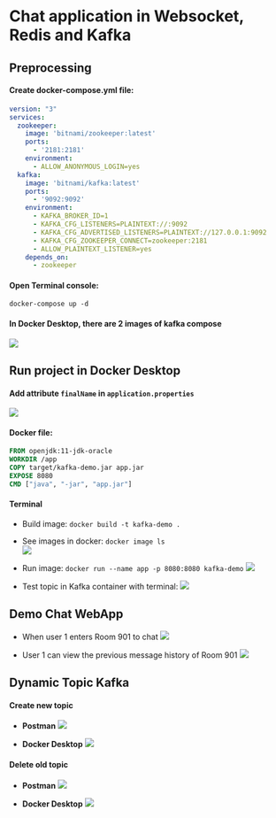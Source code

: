 # Chat application in Websocket, Redis and Kafka
## Preprocessing
#### Create docker-compose.yml file:
````yml
version: "3"
services:
  zookeeper:
    image: 'bitnami/zookeeper:latest'
    ports:
      - '2181:2181'
    environment:
      - ALLOW_ANONYMOUS_LOGIN=yes
  kafka:
    image: 'bitnami/kafka:latest'
    ports:
      - '9092:9092'
    environment:
      - KAFKA_BROKER_ID=1
      - KAFKA_CFG_LISTENERS=PLAINTEXT://:9092
      - KAFKA_CFG_ADVERTISED_LISTENERS=PLAINTEXT://127.0.0.1:9092
      - KAFKA_CFG_ZOOKEEPER_CONNECT=zookeeper:2181
      - ALLOW_PLAINTEXT_LISTENER=yes
    depends_on:
      - zookeeper

````

#### Open Terminal console:
`docker-compose up -d`

#### In Docker Desktop, there are 2 images of kafka compose
![](./img/docker-compose.PNG)

## Run project in Docker Desktop

#### Add attribute `finalName` in `application.properties`
![](./img/finalName.PNG)

#### Docker file:

```` Dockerfile
FROM openjdk:11-jdk-oracle
WORKDIR /app
COPY target/kafka-demo.jar app.jar
EXPOSE 8080
CMD ["java", "-jar", "app.jar"]
````

#### Terminal
* Build image: `docker build -t kafka-demo .`
* See images in docker: `docker image ls`  
![](./img/Capture.PNG)

* Run image: `docker run --name app -p 8080:8080 kafka-demo`
![](./img/image-app.PNG)

* Test topic in Kafka container with terminal:
![](./img/kafka-terminal.PNG)


## Demo Chat WebApp
* When user 1 enters Room 901 to chat
![](./img/user1-1.PNG)

* User 1 can view the previous message history of Room 901
![](./img/user1-2.PNG)

## Dynamic Topic Kafka

#### Create new topic
* **Postman**
 ![](./img/create-postman.PNG) 

* **Docker Desktop**
  ![](./img/create-dt.PNG)

#### Delete old topic
* **Postman**
 ![](./img/delete-post.PNG) 

* **Docker Desktop**
  ![](./img/delete-dk.PNG)